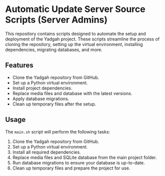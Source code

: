 # Automatic Update Server Source Scripts (Server Admins)

This repository contains scripts designed to automate the setup and deployment of the Yadgah project. These scripts streamline the process of cloning the repository, setting up the virtual environment, installing dependencies, migrating databases, and more.

## Features

- Clone the Yadgah repository from GitHub.
- Set up a Python virtual environment.
- Install project dependencies.
- Replace media files and database with the latest versions.
- Apply database migrations.
- Clean up temporary files after the setup.


## Usage

The `main.sh` script will perform the following tasks:

1. Clone the Yadgah repository from GitHub.
2. Set up a Python virtual environment.
3. Install all required dependencies.
4. Replace media files and SQLite database from the main project folder.
5. Run database migrations to ensure your database is up-to-date.
6. Clean up temporary files and prepare the project for use.
